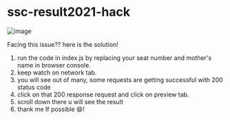 # ssc-result2021-hack

![image](https://user-images.githubusercontent.com/34675613/125987879-3e3b983e-85a6-4196-8b42-b3e149f2e615.png)

Facing this issue??
here is the solution!

1. run the code in index.js by replacing your seat number and mother's name in browser console.
2. keep watch on network tab.
3. you will see out of many, some requests are getting successful with 200 status code
4. click on that 200 response request and click on preview tab.
5. scroll down there u will see the result
6. thank me If possible 😄!
